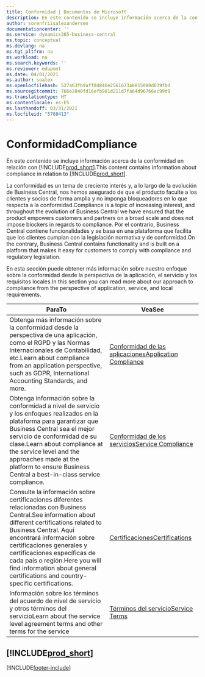 ```yaml
---
title: Conformidad | Documentos de Microsoft
description: En este contenido se incluye información acerca de la conformidad en relación con Business Central.
author: sorenfriisalexandersen
documentationcenter: ''
ms.service: dynamics365-business-central
ms.topic: conceptual
ms.devlang: na
ms.tgt_pltfrm: na
ms.workload: na
ms.search.keywords: ''
ms.reviewer: edupont
ms.date: 04/01/2021
ms.author: soalex
ms.openlocfilehash: 527a63fb9aff0484be2561673ab815090d039fbd
ms.sourcegitcommit: 766e2840fd16efb901d211d7fa64d96766ac99d9
ms.translationtype: HT
ms.contentlocale: es-ES
ms.lasthandoff: 03/31/2021
ms.locfileid: "5788413"
---
```

# <a name="compliance"></a><span data-ttu-id="c43b1-103">Conformidad</span><span class="sxs-lookup"><span data-stu-id="c43b1-103">Compliance</span></span>

<span data-ttu-id="c43b1-104">En este contenido se incluye información acerca de la conformidad en relación con [!INCLUDE[prod_short](../includes/prod_short.md)].</span><span class="sxs-lookup"><span data-stu-id="c43b1-104">This content contains information about compliance in relation to [!INCLUDE[prod_short](../includes/prod_short.md)].</span></span>  

<span data-ttu-id="c43b1-105">La conformidad es un tema de creciente interés y, a lo largo de la evolución de Business Central, nos hemos asegurado de que el producto faculte a los clientes y socios de forma amplia y no imponga bloqueadores en lo que respecta a la conformidad.</span><span class="sxs-lookup"><span data-stu-id="c43b1-105">Compliance is a topic of increasing interest, and throughout the evolution of Business Central we have ensured that the product empowers customers and partners on a broad scale and does not impose blockers in regards to compliance.</span></span> <span data-ttu-id="c43b1-106">Por el contrario, Business Central contiene funcionalidades y se basa en una plataforma que facilita que los clientes cumplan con la legislación normativa y de conformidad.</span><span class="sxs-lookup"><span data-stu-id="c43b1-106">On the contrary, Business Central contains functionality and is built on a platform that makes it easy for customers to comply with compliance and regulatory legislation.</span></span>

<span data-ttu-id="c43b1-107">En esta sección puede obtener más información sobre nuestro enfoque sobre la conformidad desde la perspectiva de la aplicación, el servicio y los requisitos locales.</span><span class="sxs-lookup"><span data-stu-id="c43b1-107">In this section you can read more about our approach to compliance from the perspective of application, service, and local  requirements.</span></span>

|<span data-ttu-id="c43b1-108">**Para**</span><span class="sxs-lookup"><span data-stu-id="c43b1-108">**To**</span></span>|<span data-ttu-id="c43b1-109">**Vea**</span><span class="sxs-lookup"><span data-stu-id="c43b1-109">**See**</span></span>|  
|------------|-------------|  
|<span data-ttu-id="c43b1-110">Obtenga más información sobre la conformidad desde la perspectiva de una aplicación, como el RGPD y las Normas Internacionales de Contabilidad, etc.</span><span class="sxs-lookup"><span data-stu-id="c43b1-110">Learn about compliance from an application perspective, such as GDPR, International Accounting Standards, and more.</span></span>|[<span data-ttu-id="c43b1-111">Conformidad de las aplicaciones</span><span class="sxs-lookup"><span data-stu-id="c43b1-111">Application Compliance</span></span>](compliance-application-compliance.md)|  
|<span data-ttu-id="c43b1-112">Obtenga información sobre la conformidad a nivel de servicio y los enfoques realizados en la plataforma para garantizar que Business Central sea el mejor servicio de conformidad de su clase.</span><span class="sxs-lookup"><span data-stu-id="c43b1-112">Learn about compliance at the service level and the approaches made at the platform to ensure Business Central a best-in-class service compliance.</span></span>|[<span data-ttu-id="c43b1-113">Conformidad de los servicios</span><span class="sxs-lookup"><span data-stu-id="c43b1-113">Service Compliance</span></span>](compliance-service-compliance.md)|  
|<span data-ttu-id="c43b1-114">Consulte la información sobre certificaciones diferentes relacionadas con Business Central.</span><span class="sxs-lookup"><span data-stu-id="c43b1-114">See information about different certifications related to Business Central.</span></span> <span data-ttu-id="c43b1-115">Aquí encontrará información sobre certificaciones generales y certificaciones específicas de cada país o región.</span><span class="sxs-lookup"><span data-stu-id="c43b1-115">Here you will find information about general certifications and country-specific certifications.</span></span>|[<span data-ttu-id="c43b1-116">Certificaciones</span><span class="sxs-lookup"><span data-stu-id="c43b1-116">Certifications</span></span>](compliance-certifications.md)|  
|<span data-ttu-id="c43b1-117">Información sobre los términos del acuerdo de nivel de servicio y otros términos del servicio</span><span class="sxs-lookup"><span data-stu-id="c43b1-117">Learn about the service level agreement terms and other terms for the service</span></span>|[<span data-ttu-id="c43b1-118">Términos del servicio</span><span class="sxs-lookup"><span data-stu-id="c43b1-118">Service Terms</span></span>](compliance-service-compliance.md#service-terms)|  

## [!INCLUDE[prod_short](../includes/free_trial_md.md)]  


[!INCLUDE[footer-include](../includes/footer-banner.md)]